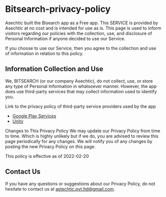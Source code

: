 # Bitsearch-privacy-policy

Asechtic built the Bisearch app as a Free app. This SERVICE is provided by Asechtic at no cost and is intended for use as is.
This page is used to inform visitors regarding our policies with the collection, use, and disclosure of Personal Information if anyone decided to use our Service.

If you choose to use our Service, then you agree to the collection and use of information in relation to this policy.

## Information Collection and Use

We, BITSEARCH (or our company Asechtic), do not collect, use, or store any type of Personal Information in whatsoever manner.
However, the app does use third-party services that may collect information used to identify you.

Link to the privacy policy of third-party service providers used by the app

- [Google Play Services](https://policies.google.com/privacy)
- [Unity](https://unity3d.com/legal/privacy-policy)
 
Changes to This Privacy Policy
We may update our Privacy Policy from time to time. Which is highly unlikely but if we do, you are advised to review this page periodically for any changes. We will notify you of any changes by posting the new Privacy Policy on this page.

This policy is effective as of 2022-02-20

## Contact Us

If you have any questions or suggestions about our Privacy Policy, do not hesitate to contact us at astechtic.pvt.ltd@gmail.com.

